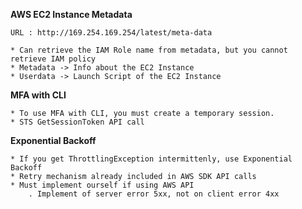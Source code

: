 **AWS EC2 Instance Metadata**

    URL : http://169.254.169.254/latest/meta-data

    * Can retrieve the IAM Role name from metadata, but you cannot retrieve IAM policy
    * Metadata -> Info about the EC2 Instance
    * Userdata -> Launch Script of the EC2 Instance

**MFA with CLI**

    * To use MFA with CLI, you must create a temporary session.
    * STS GetSessionToken API call

**Exponential Backoff**

    * If you get ThrottlingException intermittenly, use Exponential Backoff
    * Retry mechanism already included in AWS SDK API calls
    * Must implement ourself if using AWS API 
        . Implement of server error 5xx, not on client error 4xx